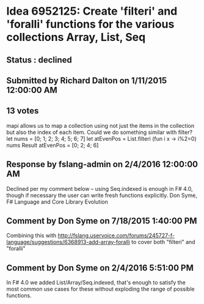 # Idea 6952125: Create 'filteri' and 'foralli' functions for the various collections Array, List, Seq #

## Status : declined

## Submitted by Richard Dalton on 1/11/2015 12:00:00 AM

## 13 votes

mapi allows us to map a collection using not just the items in the collection but also the index of each item.
Could we do something similar with filter?
let nums = [0; 1; 2; 3; 4; 5; 6; 7]
let atEvenPos = List.filteri (fun i x -> i%2=0) nums
Result
atEvenPos = [0; 2; 4; 6]

## Response by fslang-admin on 2/4/2016 12:00:00 AM

Declined per my comment below – using Seq.indexed is enough in F# 4.0, though if necessary the user can write fresh functions explicitly.
Don Syme, F# Language and Core Library Evolution


## Comment by Don Syme on 7/18/2015 1:40:00 PM

Combining this with http://fslang.uservoice.com/forums/245727-f-language/suggestions/6368913-add-array-foralli to cover both "filteri" and "foralli"

## Comment by Don Syme on 2/4/2016 5:51:00 PM

In F# 4.0 we added List/Array/Seq.indexed, that's enough to satisfy the most common use cases for these without exploding the range of possible functions.
